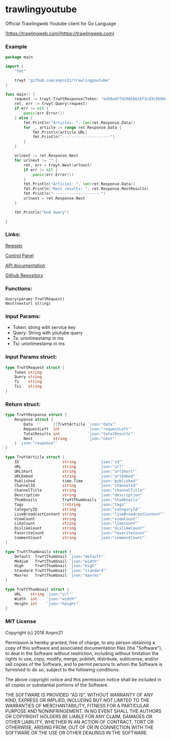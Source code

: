 # trawlingyoutube
Official Trawlingweb Youtube client for Go Language

[https://trawlingweb.com](https://trawlingweb.com)


### Example
```go
package main

import (
	"fmt"

	trwyt "github.com/anpro21/trawlingyoutube"
)

func main() {
	request := trwyt.TrwYtResponse{Token: "ea58ad77426816b16f2cd3c950de07886bc64472", Query: "debian AND redhat", Ts: "1533459254944"}
	ret, err := trwyt.Query(request)
	if err != nil {
		panic(err.Error())
	} else {
		fmt.Println("Articles: ", len(ret.Response.Data))
		for _, article := range ret.Response.Data {
			fmt.Println(article.URL)
			fmt.Println("---------------------")
		}
	}

	urlnext := ret.Response.Next
	for urlnext != "" {
		ret, err = trwyt.Next(urlnext)
		if err != nil {
			panic(err.Error())
		}
		fmt.Println("Articles: ", len(ret.Response.Data))
		fmt.Println("Rest results: ", ret.Response.RestResults)
		fmt.Println("---------------------")
		urlnext = ret.Response.Next
	}

	fmt.Println("End Query")

}
```

### Links:
[Register](https://dashboard.trawlingweb.com/register)

[Control Panel](https://dashboard.trawlingweb.com)

[API documentation](https://dashboard.trawlingweb.com/dashboard)

[Github Repository](https://github.com/anpro21)

### Functions:
```
Query(params TrwYtRequest)
Next(nexturl string)
```

### Input Params:
* Token: string with service key
* Query: String with youtube query
* Ts: unixtimestamp in ms
* Tsi: unixtimestamp in ms


### Input Params struct:
```go
type TrwYtRequest struct {
	Token string
	Query string
	Ts    string
	Tsi   string
}
```


### Return struct:
```go
type TrwYtResponse struct {
	Response struct {
		Data         []TrwYtArticle `json:"data"`
		RequestLeft  int            `json:"requestLeft"`
		TotalResults int            `json:"totalResults"`
		Next         string         `json:"next"`
	} `json:"response"`
}

type TrwYtArticle struct {
	ID                   string          `json:"id"`
	URL                  string          `json:"url"`
	URLShort             string          `json:"urlShort"`
	URLEmbed             string          `json:"urlEmbed"`
	Published            time.Time       `json:"published"`
	ChannelID            string          `json:"channelId"`
	ChannelTitle         string          `json:"channelTitle"`
	Description          string          `json:"description"`
	Thumbnails           TrwYtThumbnails `json:"thumbnails"`
	Tags                 []string        `json:"tags"`
	CategoryID           string          `json:"categoryId"`
	LiveBroadcastContent string          `json:"liveBroadcastContent"`
	ViewCount            string          `json:"viewCount"`
	LikeCount            string          `json:"likeCount"`
	DislikeCount         string          `json:"dislikeCount"`
	FavoriteCount        string          `json:"favoriteCount"`
	CommentCount         string          `json:"commentCount"`
}

type TrwYtThumbnails struct {
	Default  TrwYtThumbnail `json:"default"`
	Medium   TrwYtThumbnail `json:"width"`
	High     TrwYtThumbnail `json:"high"`
	Standard TrwYtThumbnail `json:"standard"`
	Maxres   TrwYtThumbnail `json:"maxres"`
}

type TrwYtThumbnail struct {
	URL    string `json:"url"`
	Width  int    `json:"width"`
	Height int    `json:"height"`
}

```


### MIT License

Copyright (c) 2018 Anpro21

Permission is hereby granted, free of charge, to any person obtaining a copy
of this software and associated documentation files (the "Software"), to deal
in the Software without restriction, including without limitation the rights
to use, copy, modify, merge, publish, distribute, sublicense, and/or sell
copies of the Software, and to permit persons to whom the Software is
furnished to do so, subject to the following conditions:

The above copyright notice and this permission notice shall be included in all
copies or substantial portions of the Software.

THE SOFTWARE IS PROVIDED "AS IS", WITHOUT WARRANTY OF ANY KIND, EXPRESS OR
IMPLIED, INCLUDING BUT NOT LIMITED TO THE WARRANTIES OF MERCHANTABILITY,
FITNESS FOR A PARTICULAR PURPOSE AND NONINFRINGEMENT. IN NO EVENT SHALL THE
AUTHORS OR COPYRIGHT HOLDERS BE LIABLE FOR ANY CLAIM, DAMAGES OR OTHER
LIABILITY, WHETHER IN AN ACTION OF CONTRACT, TORT OR OTHERWISE, ARISING FROM,
OUT OF OR IN CONNECTION WITH THE SOFTWARE OR THE USE OR OTHER DEALINGS IN THE
SOFTWARE.
